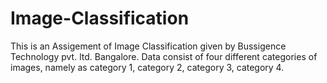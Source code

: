 # Image-Classification
This is an Assigement of Image Classification given by Bussigence Technology pvt. ltd. Bangalore. Data consist of four different categories of images, namely as category 1, category 2, category 3, category 4.
